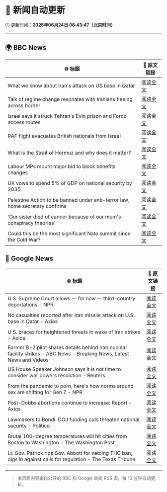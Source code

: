 # 🧠 新闻自动更新

🕒 更新时间：**2025年06月24日 06:43:47（北京时间）**

---

## 🌍 BBC News

| 🌐 标题 | 🔗 原文链接 |
|--------|-------------|
| What we know about Iran's attack on US base in Qatar | [阅读全文](https://www.bbc.com/news/articles/cdjxdgjpd48o) |
| Talk of regime change resonates with Iranians fleeing across border | [阅读全文](https://www.bbc.com/news/articles/cy9xl4nrq8wo) |
| Israel says it struck Tehran's Evin prison and Fordo access routes | [阅读全文](https://www.bbc.com/news/articles/cp8621gnknjo) |
| RAF flight evacuates British nationals from Israel | [阅读全文](https://www.bbc.com/news/articles/cy5wkld3r0xo) |
| What is the Strait of Hormuz and why does it matter? | [阅读全文](https://www.bbc.com/news/articles/c78n6p09pzno) |
| Labour MPs mount major bid to block benefits changes | [阅读全文](https://www.bbc.com/news/articles/c8d6947ej5ro) |
| UK vows to spend 5% of GDP on national security by 2035 | [阅读全文](https://www.bbc.com/news/articles/c07dk90d94vo) |
| Palestine Action to be banned under anti-terror law, home secretary confirms | [阅读全文](https://www.bbc.com/news/articles/c4g83l33wdeo) |
| 'Our sister died of cancer because of our mum's conspiracy theories' | [阅读全文](https://www.bbc.com/news/articles/crenzwyvpn1o) |
| Could this be the most significant Nato summit since the Cold War? | [阅读全文](https://www.bbc.com/news/articles/cqjqvr75v1jo) |

## 📰 Google News

| 🌐 标题 | 🔗 原文链接 |
|--------|-------------|
| U.S. Supreme Court allows — for now — third-country deportations - NPR | [阅读全文](https://news.google.com/rss/articles/CBMihgFBVV95cUxQWWhNYUJqSnFQSlZYMk56M0tFT0JCLUNkTGtNd1RDdUQ5d25RTWJ5ak93QVhHY2I0OU4tSHEwcUlEYU9hQ2wxajU3bjhKTmV1bURwcHNXNW1kNnZPTElhejlWc2V2aENGelNwb3M5Q0xqRm4wT2tLQ1ZwMzF4NzJ3WHY0bWF4dw?oc=5) |
| No casualties reported after Iran missile attack on U.S. base in Qatar - Axios | [阅读全文](https://news.google.com/rss/articles/CBMidEFVX3lxTE8wNjdNUlpiS1o3UFp3RVNQd1JxUUU5Znh2aHNWMWNPNGtCSkdaS3hmTU45SlhlNzRaOWpwbG90LUVlT18wZVlWT0hLLTZRNVp2aFNtand0VWJwSWVfdGVLcXh1c0RTZVFocXNNSjBiZk5JR3BH?oc=5) |
| U.S. braces for heightened threats in wake of Iran strikes - Axios | [阅读全文](https://news.google.com/rss/articles/CBMidkFVX3lxTFBES2RreWtON200V3dyck9sYnJTLXlsVFlyRks4ZDhLQnBmU2EwVmJtZGJsNUNYTTV5UFh6MDY1SGpuSW50bGJFUWJQX25fbUNWdU5zeDQxZ3U2bWtLOUZ4WmxlUVZTLWpFbnluSWM4djNsSjZJaHc?oc=5) |
| Former B-2 pilot shares details behind Iran nuclear facility strikes - ABC News - Breaking News, Latest News and Videos | [阅读全文](https://news.google.com/rss/articles/CBMinAFBVV95cUxNd21fenJ5aEcxWnltVDdpZmdvcG0zMUkzd3ZTR196VW4tVVRFM01xTklGbkdKWS1mVUVIajRqaEN0WGtoUHBRUzhyYjlJa3lyY25RS2dPN0xjX0xKSzB0QTFxbWhrV05KQ1dLckVTQUp5ZGdJQkZzMEE1QjJURzY3S0hDM1o4c1BKRS1aNk10Y2xQQkFHUTZfcTNzUlLSAaIBQVVfeXFMTndSNU1XTk1WcEpnU0Zac0hYajRZNzRpbTNzeXRZQU01X0luRFoydW1NeHJiNWhNRnZJWDBnc3RieVR1aE9POF8yeVoyNVM1QjBHd1BkblBsWUFISXhUUndSanl5cFUyUUI0OGVnemZNbjhwM0VNYzU3SVVOd1IxVEJLdTlQbGpFU21rQlk3RFg1MDF4eGg0bUhLOU9uc3VNekx3?oc=5) |
| US House Speaker Johnson says it is not time to consider war powers resolution - Reuters | [阅读全文](https://news.google.com/rss/articles/CBMiyAFBVV95cUxQeFFQYUhkNXZhSmFwQ0dhRjFwOGV1LVhzOHBEUlV4T2xlWlczeGMxamN4MlhxUGF1QW5rbUVqNmVpQjRzbVFOeUY1b3A2WllHNlQwRjFaVk5YU0dHTURzdVIyWWdjbWNCLUg4OThDSHZjYUdmT3kwYWhwQlBYQUdReUl3b192dnpDcUs5VUI4Umt5WFg1V1lTUzd0R2xKVHhzQmNHcDE2dGRQYm81UElXcm9Ba1lzcjJ4VGR4bm92WVFYZVA2U1BuRg?oc=5) |
| From the pandemic to porn, here's how norms around sex are shifting for Gen Z - NPR | [阅读全文](https://news.google.com/rss/articles/CBMikAFBVV95cUxQVmMzVzNOazlrcE1Qb21wdk5hcnF2TTZESlNsWkVuay1pTFVlc0JPOUo5TU5DREs2R2hUMVdJSWl0ZmIxbFZReVBmNHV4OXBMQTBTbFRaRC1oTVNtcFB3NjFQV2M5dzByMTRXanNJdUJMcjk1UF9LT1lIY2N3b0RnRGdQS2ExdGkxQk1iVGJoTkE?oc=5) |
| Post-Dobbs abortions continue to increase: Report - Axios | [阅读全文](https://news.google.com/rss/articles/CBMif0FVX3lxTE1vbzBrOWhzREtUek9TUEhtQnpLWTRzeUNMYzkwemRQUFNTRHJDaERUbGlfYVdjeE9OeU9GTXFyeklDV195VmFRSG5haFBmLTBTUHF2bl9rbkNvWnFkWXRMZ1RfUy10cjdQTTlaZUhFOHUyV1E2bHFWbkkxOGRWTUk?oc=5) |
| Lawmakers to Bondi: DOJ funding cuts threaten national security - Politico | [阅读全文](https://news.google.com/rss/articles/CBMijAFBVV95cUxQNlZTY3o4Zzd6bi0tOENFS09FZDlLVk8wOTM1U1RIY1I5NklGT0JUaklrZGJHTllSaHVnWWVpVTJ4WXk2RDVlRjdLY1FxbEFkeUhhbjd1R3pMNEswbGUwc0d5RUQ4T181NmljdlZWUVE1VzZQaUo4NkJHT2RCRV9DWVhERU9fd0VycHZkTQ?oc=5) |
| Brutal 100-degree temperatures will hit cities from Boston to Washington - The Washington Post | [阅读全文](https://news.google.com/rss/articles/CBMikwFBVV95cUxPN3VlOXpCaGd2OHl2VDFCNXZvQm5fQV9EelhHOVFrc2g5eFhlVk9JZjBnNnFSMzMyZ2c2MGlQTm9uemlNREJwZzViS3RxTWY2bHN6aHMwdjdIWVZfelNlTThxMFFxZjRnREN1WEFOR0kzWkwyb1NZdV9QVE13YkpxQmFtTS1WV3hNZDdtQXdTVnZ2Ums?oc=5) |
| Lt. Gov. Patrick rips Gov. Abbott for vetoing THC ban, digs in against calls for regulation - The Texas Tribune | [阅读全文](https://news.google.com/rss/articles/CBMikgFBVV95cUxQdFZBRTdKalkxeFNCNEg3alA0QUUxQ1htelFyemhwc0o2aUZ5dDBsTnppSUlZbFVxMzlwUTRhZXJIa3VHOF9CYmdxaEoyVWg5cVpYRHc3dndJdXhrVG1ud1AwcjNEX2IyaHh5eGRFd093LXFoY09YU1lIX3k1bFRqcWREZjdkbWowNGNxa1lYU1ZPZw?oc=5) |

---
> 本页面内容来自公开的 BBC 和 Google 新闻 RSS 源，每 10 分钟自动更新。